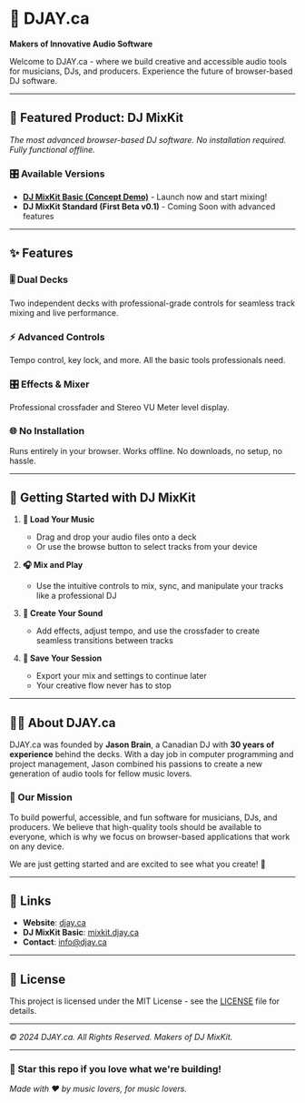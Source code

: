 # 🎵 DJAY.ca

**Makers of Innovative Audio Software**

Welcome to DJAY.ca - where we build creative and accessible audio tools for musicians, DJs, and producers. Experience the future of browser-based DJ software.

---

## 🚀 Featured Product: **DJ MixKit**

*The most advanced browser-based DJ software. No installation required. Fully functional offline.*

### 🎛️ Available Versions

- **[DJ MixKit Basic (Concept Demo)](https://mixkit.djay.ca)** - Launch now and start mixing!
- **DJ MixKit Standard (First Beta v0.1)** - Coming Soon with advanced features

---

## ✨ Features

### 🎚️ **Dual Decks**
Two independent decks with professional-grade controls for seamless track mixing and live performance.

### ⚡ **Advanced Controls**
Tempo control, key lock, and more. All the basic tools professionals need.

### 🎛️ **Effects & Mixer**
Professional crossfader and Stereo VU Meter level display.

### 🌐 **No Installation**
Runs entirely in your browser. Works offline. No downloads, no setup, no hassle.

---

## 🎯 Getting Started with DJ MixKit

1. **🎵 Load Your Music**
   - Drag and drop your audio files onto a deck
   - Or use the browse button to select tracks from your device

2. **🎧 Mix and Play**
   - Use the intuitive controls to mix, sync, and manipulate your tracks like a professional DJ

3. **🎨 Create Your Sound**
   - Add effects, adjust tempo, and use the crossfader to create seamless transitions between tracks

4. **💾 Save Your Session**
   - Export your mix and settings to continue later
   - Your creative flow never has to stop

---

## 👨‍💻 About DJAY.ca

DJAY.ca was founded by **Jason Brain**, a Canadian DJ with **30 years of experience** behind the decks. With a day job in computer programming and project management, Jason combined his passions to create a new generation of audio tools for fellow music lovers.

### 🎯 Our Mission
To build powerful, accessible, and fun software for musicians, DJs, and producers. We believe that high-quality tools should be available to everyone, which is why we focus on browser-based applications that work on any device.

We are just getting started and are excited to see what you create! 🚀

---

## 🔗 Links

- **Website**: [djay.ca](https://djay.ca)
- **DJ MixKit Basic**: [mixkit.djay.ca](https://mixkit.djay.ca)
- **Contact**: [info@djay.ca](mailto:info@djay.ca)

---

## 📄 License

This project is licensed under the MIT License - see the [LICENSE](LICENSE) file for details.

---

*© 2024 DJAY.ca. All Rights Reserved. Makers of DJ MixKit.*

---

### 🌟 Star this repo if you love what we're building!

*Made with ❤️ by music lovers, for music lovers.*
